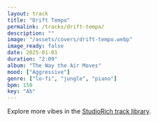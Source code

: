 ```yaml
---
layout: track
title: "Drift Tempo"
permalink: /tracks/drift-tempo/
description: ""
image: "/assets/covers/drift-tempo.webp"
image_ready: false
date: 2025-01-01
duration: "2:09"
album: "The Way the Air Moves"
mood: ["Aggressive"]
genre: ["lo-fi", "jungle", "piano"]
bpm: 150
key: "Ab"
---
```


Explore more vibes in the [StudioRich track library](/tracks/).

